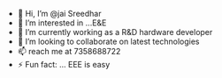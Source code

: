 - 👋 Hi, I’m @jai Sreedhar
- 👀 I’m interested in ...E&E
- 🌱 I’m currently working as a R&D hardware developer
- 💞️ I’m looking to collaborate on latest technologies
- 📫 reach me at 7358688722
- ⚡ Fun fact: ... EEE is easy

<!---
jai-raptee/jai-raptee is a ✨ special ✨ repository because its `README.md` (this file) appears on your GitHub profile.
You can click the Preview link to take a look at your changes.
--->
